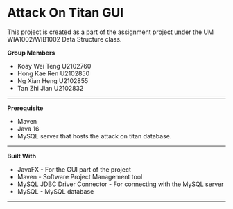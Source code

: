 # Attack On Titan GUI
This project is created as a part of the assignment project under
the UM WIA1002/WIB1002 Data Structure class.

**Group Members**
- Koay Wei Teng U2102760
- Hong Kae Ren U2102850
- Ng Xian Heng U2102855
- Tan Zhi Jian U2102832
---

**Prerequisite**
- Maven
- Java 16
- MySQL server that hosts the attack on titan database.
---

**Built With**
- JavaFX - For the GUI part of the project
- Maven - Software Project Management tool
- MySQL JDBC Driver Connector - For connecting with the MySQL
  server
- MySQL - MySQL database
---





